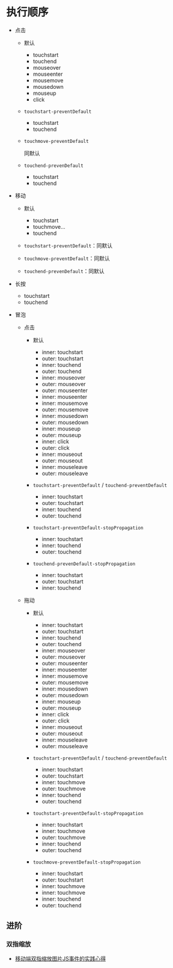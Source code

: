 # 执行顺序
- 点击

    - 默认

        - touchstart
        - touchend
        - mouseover
        - mouseenter
        - mousemove
        - mousedown
        - mouseup
        - click

    - `touchstart-preventDefault`

        - touchstart
        - touchend

    - `touchmove-preventDefault`

        同默认

    - `touchend-prevenDefault`

        - touchstart
        - touchend

- 移动

    - 默认

        - touchstart
        - touchmove...
        - touchend

    - `touchstart-preventDefault`：同默认
    - `touchmove-preventDefault`：同默认
    - `touchend-prevenDefault`：同默认

- 长按

    - touchstart
    - touchend

- 冒泡

    - 点击

        - 默认

            - inner: touchstart
            - outer: touchstart
            - inner: touchend
            - outer: touchend
            - inner: mouseover
            - outer: mouseover
            - outer: mouseenter
            - inner: mouseenter
            - inner: mousemove
            - outer: mousemove
            - inner: mousedown
            - outer: mousedown
            - inner: mouseup
            - outer: mouseup
            - inner: click
            - outer: click
            - inner: mouseout
            - outer: mouseout
            - inner: mouseleave
            - outer: mouseleave

        - `touchstart-preventDefault` / `touchend-preventDefault`

            - inner: touchstart
            - outer: touchstart
            - inner: touchend
            - outer: touchend

        - `touchstart-preventDefault-stopPropagation`

            - inner: touchstart
            - inner: touchend
            - outer: touchend

        - `touchend-prevenDefault-stopPropagation`


            - inner: touchstart
            - outer: touchstart
            - inner: touchend

    - 拖动

        - 默认

            - inner: touchstart
            - outer: touchstart
            - inner: touchend
            - outer: touchend
            - inner: mouseover
            - outer: mouseover
            - outer: mouseenter
            - inner: mouseenter
            - inner: mousemove
            - outer: mousemove
            - inner: mousedown
            - outer: mousedown
            - inner: mouseup
            - outer: mouseup
            - inner: click
            - outer: click
            - inner: mouseout
            - outer: mouseout
            - inner: mouseleave
            - outer: mouseleave

        - `touchstart-preventDefault` / `touchend-preventDefault`

            - inner: touchstart
            - outer: touchstart
            - inner: touchmove
            - outer: touchmove
            - inner: touchend
            - outer: touchend

        - `touchstart-preventDefault-stopPropagation`

            - inner: touchstart
            - inner: touchmove
            - outer: touchmove
            - inner: touchend
            - outer: touchend

        - `touchmove-preventDefault-stopPropagation`

            - inner: touchstart
            - outer: touchstart
            - inner: touchmove
            - inner: touchmove
            - inner: touchend
            - outer: touchend

## 进阶

### 双指缩放

- [移动端双指缩放图片JS事件的实践心得](https://www.zhangxinxu.com/wordpress/2020/06/mobile-event-touches-zoom-sacle/)
